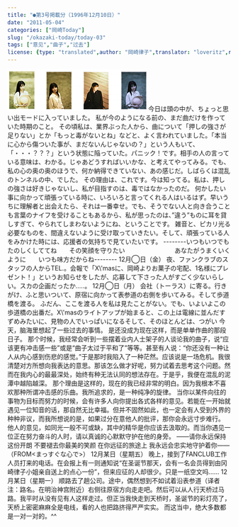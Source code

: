 ```yaml
---
title: "●第3号掲載分（1996年12月10日）"
date: "2011-05-04"
categories: ["岡崎Today"]
slug: "/okazaki-today/today-03"
tags: ["意见","曲子","过去"]
license: {type: "translated",author: "岡崎律子",translator: "loveritz",reproduced-url: "http://www.ne.jp/asahi/okazaki/book/today/today3.html",reproduced-website: "岡崎律子Book"}
---
```


[![pola](./images/pola.gif)](./images/pola.gif)今日は頭の中が、ちょっと思い出モードに入っていました。 私が今のようになる前の、まだ曲だけを作っていた時期のこと。 その頃私は、業界ぶった人から、曲について「押しの強さが足りない」とか「もっと毒がないとね」などと、よく言われていました。「本当に心から傷ついた事が、まだないんじゃないの？」という人もいて、「・・・？？？」という状態に陥っていた。パニック！です。相手の人の言っている意味は、わかる。じゃあどうすればいいかな、と考えてやってみる。でも、私の心の奥の奥のほうで、何か納得できていない、あの感じだ。しばらくは混乱のトンネルの中、でした。 その理由は、これです。今は知ってる。私は、押しの強さは好きじゃないし、私が目指すのは、毒ではなかったのだ。 何かしたい事に向かって頑張っている時に、いろいろと言ってくれる人はいるはず。早いうちに理解者と出会えたら、それは一番幸せ。でも、そうでない人と向き合うことも言葉のナイフを受けることもあるから、私が思ったのは、”違う”ものに耳を貸しすぎて、やられてしまわないようにね、ということです。 雑音と、ピカリ光る必要なものを、間違えないように受け取っていきたい。そして、頑張っている人をみかけた時には、応援者の気持ちで見ていたいです。 --------いつもいつでもたのしくしててね　　その笑顔を守りたい　　　　　　　　あなたがうまくいくように　　いつも味方だからね-------- 12月◯日（金） 夜、ファンクラブのスタッフの人からTEL.。会報で「X\\'masに、岡崎よりお菓子の宅配、1名様にプレゼント！」というお知らせをしたが、応募して下さった人がすごく少ないらしい。スカの企画だったか.....。 12月◯日（月） 会社（トーラス）に寄る。行きがけ、ふと思いついて、原宿に向かって表参道の右側を歩いてみる。そして歩道橋を渡る。 ふだん、ここを渡る人を私は見たことがない。でも、いよいよこの歩道橋の出番だ。X\\'masのライトアップが始まると、この上は電線に並んだすずめみたいに、見物の人でいっぱいになるそして、そのほとんどは、つがい 今天，脑海里想起了一些过去的事情。 是还没成为现在这样，而是单单作曲的那段日子。 那个时候，我经常会听到一些摆着业内人士架子的人谈论我的曲子，说“应该更有冲击感一些”或是“曲子太过于平和了”等等。甚至有人说：“你还没有一种让人从内心感到伤悲的感觉。”于是那时我陷入了一种茫然。应该说是一场危机。我很清楚对方所想向我表达的意思。那该怎么做才好呢，努力试着去思考这个问题。然而在我内心的最最深处，始终有种无法认同的想法存在。于是乎，我便在混乱的泥潭中越陷越深。 那个理由是这样的，现在的我已经非常的明白。因为我根本不喜欢那种所谓冲击感的乐曲。我所追求的，是一种纯净的旋律。 当你以某件向往的事物为目标而努力的时候，会有许多人向你提出各式各样的意见。若能在一开始就遇见一位知音的话，那自然无比幸福。但并不固然如此，也一定会有人受到外界的种种非议，而我所想说的是，如果过分在意他人的批评，那你会永远寸步难行。 他人的意见，如同光一般不可或缺，其中的精华是你应该去汲取的。而当你遇见一位正在努力奋斗的人时，请以真诚的心默默守护在他的身旁。 ――请你永远保持这份开朗 不要褪去你最美的笑颜 在你远征的旅途上 我永远会忠实地守护着你―― （FROM<まっすぐな心で>） 12月某日（星期五） 晚上，接到了FANCLUB工作人员打来的电话。在会报上有一则通知说“在圣诞节那天，会有一名会员得到由冈崎律子小姐亲自送上的点心一份”，但来应征的人却很少。只是一纸空文吗…… 12月某日（星期一） 顺路去了趟公司。途中，偶然想到不如试着沿表参道（译者注：路名。在明治神宫附近）右侧往原宿方向走走吧。然后可以从人行天桥过马路。我平时从没有见有人这样走过。但正当我快走到天桥时，圣诞节的彩灯亮了，天桥上密密麻麻全是电线，看的人也把路挤得严严实实。 而这当中，绝大多数都是一对一对的。^^

